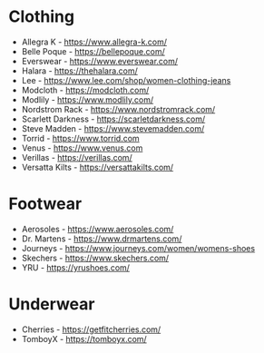 # Clothing

- Allegra K - https://www.allegra-k.com/
- Belle Poque - https://bellepoque.com/
- Everswear - https://www.everswear.com/
- Halara - https://thehalara.com/
- Lee - https://www.lee.com/shop/women-clothing-jeans
- Modcloth - https://modcloth.com/
- Modlily - https://www.modlily.com/
- Nordstrom Rack - https://www.nordstromrack.com/
- Scarlett Darkness - https://scarletdarkness.com/
- Steve Madden - https://www.stevemadden.com/
- Torrid - https://www.torrid.com
- Venus - https://www.venus.com
- Verillas - https://verillas.com/
- Versatta Kilts - https://versattakilts.com/

# Footwear

- Aerosoles - https://www.aerosoles.com/
- Dr. Martens - https://www.drmartens.com/
- Journeys - https://www.journeys.com/women/womens-shoes
- Skechers - https://www.skechers.com/
- YRU - https://yrushoes.com/

# Underwear

- Cherries - https://getfitcherries.com/
- TomboyX - https://tomboyx.com/

